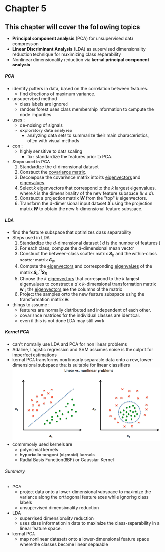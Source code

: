 # Chapter 5
## This chapter will cover the following topics

* **Principal component analysis** (PCA) for unsupervised data compression
* **Linear Discriminant Analysis** (LDA) as supervised dimensionality reduction technique for maximizing class separability
* Nonlinear dimensionality reduction via **kernal principal component analysis**

##### PCA
* identify patters in data, based on the correlation between features.
  - find directions of maximum variance.
* unsupervised method
  - class labels are ignored
  - random forest  uses class membership information to compute the node impurities
* uses :
  * de-noising of signals
  * exploratory data analyses
    - analyzing data sets to summarize their main characteristics, often with visual methods
* con :
  - highly sensitive to data scaling
    - fix : standardize the features prior to PCA.
* Steps used in PCA
  1. Standardize the d-dimensional dataset
  2. Construct the [covariance matrix].
  3. Decompose the covariance matrix into its [eigenvectors] and [eigenvalues].
  4. Select *k* eigenvectors that correspond to the *k* largest eigenvalues,
  where *k* is the dimensionality of the new feature subspace (*k* &le; *d*).
  5. Construct a projection matrix **_W_** from the "top" *k* eigenvectors.
  6. Transform the d-dimensional input dataset **_X_** using the projection matrix **_W_** to obtain the new *k*-dimensional feature subspace.

##### LDA
* find the feature subspace that optimizes class separability
* Steps used in LDA
  1. Standardize the *d*-dimensional dataset ( *d* is the number of features )
  2. For each class, compute the *d*-dimensional mean vector
  3. Construct the between-class scatter matrix **_S_**<sub>*b*</sub> and the within-class scatter matrix **_S_**<sub>*w*</sub>
  4. Compute the [eigenvectors] and corresponding [eigenvalues] of the matrix **_S_**<sub>*b*</sub><sup>-1</sup>**_S_**<sub>*B*</sub>
  5. Choose the *k* [eigenvectors] that correspond to the *k* largest eigenvalues to construct a *d* x *k*-dimensional transformation matrix **w** ; the [eigenvectors] are the columns of the matrix
  6. Project the samples onto the new feature subspace using the transformation matrix **_w_**.
* things to assume :
  - features are normally distributed and independent of each other.
  - covariance matrices for the individual classes are identical.
  - even if this is not done LDA may still work

##### Kernel PCA
* can't nomrally use LDA and PCA for non linear problems
* Adaline, Logistic regression and SVM assumes noise is the culprit for imperfect estimations
* kernal PCA transforms non linearly separable data onto a new, lower-dimensional subspace that is suitable for linear classifiers
![linear_vs_nonlinear](images/linear-vs-nonlinear.png)
* commmonly used kernels are
  - polynomial kernels
  - hyperbolic tangent (sigmoid) kernels
  - Radial Basis Function(RBF) or Gaussian Kernel

###### Summary
* PCA
  - project data onto a lower-dimensional subspace to maximize the variance along the orthogonal feature axes while ignoring class labels
  - unsupervised dimensionality reduction
* LDA
  - supervised dimensionality reduction
  - uses class information in data to maximize the class-separability in a linear feature space.
* kernal PCA
  - map nonlinear datasets onto a lower-dimensional feature space where the classes become linear separable



[covariance matrix]: ../GLOSSARY#covariance-matrix
[eigenvectors]: ../GLOSSARY#eigenvectors
[eigenvalues]: ../GLOSSARY#eigenvalues
